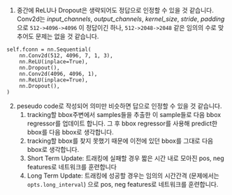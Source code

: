 1. 중간에 ReLU나 Dropout은 생략되어도 정답으로 인정할 수 있을 것 같습니다. Conv2d는 *input_channels*, *output_channels*, *kernel_size*, *stride*, *padding*으로 `512->4096->4096` 이 정답이긴 하나, `512->2048->2048` 같은 임의의 수로 맞추어도 문제는 없을 것 같습니다.

```
self.fconn = nn.Sequential(
	nn.Conv2d(512, 4096, 7, 1, 3),
	nn.ReLU(inplace=True),
	nn.Dropout(),
	nn.Conv2d(4096, 4096, 1),
	nn.ReLU(inplace=True),
	nn.Dropout(),
)
```

2. peseudo code로 작성되어 의미만 비슷하면 답으로 인정할 수 있을 것 같습니다.
   1. tracking할 bbox주변에서 samples들을 추출한 이 sample들로 다음 bbox regressor를 업데이트 합니다. 그 후 bbox regressor를 사용해 predict한 bbox를 다음 bbox로 생각합니다.
   2. tracking할 bbox를 찾지 못했기 때문에 이전에 있던 bbox를 그대로 다음 bbox로 생각합니다.
   3. Short Term Update: 트래킹에 실패할 경우 짧은 시간 내로 모아진 pos, neg features로 네트워크를 훈련합니다
   4. Long Term Update: 트래킹에 성공할 경우는 임의의 시간간격 (문제에서는 `opts.long_interval`) 으로 pos, neg features로 네트워크를 훈련합니다.